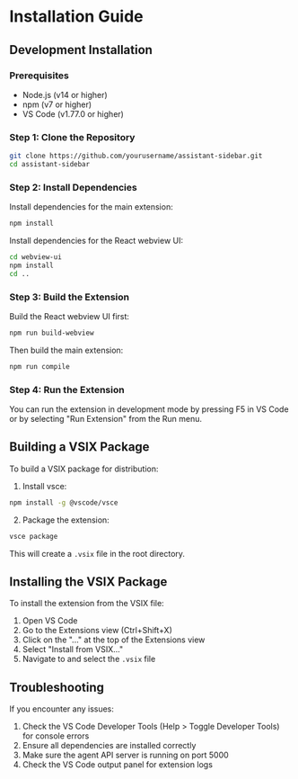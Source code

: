 # Installation Guide

## Development Installation

### Prerequisites

- Node.js (v14 or higher)
- npm (v7 or higher)
- VS Code (v1.77.0 or higher)

### Step 1: Clone the Repository

```bash
git clone https://github.com/yourusername/assistant-sidebar.git
cd assistant-sidebar
```

### Step 2: Install Dependencies

Install dependencies for the main extension:

```bash
npm install
```

Install dependencies for the React webview UI:

```bash
cd webview-ui
npm install
cd ..
```

### Step 3: Build the Extension

Build the React webview UI first:

```bash
npm run build-webview
```

Then build the main extension:

```bash
npm run compile
```

### Step 4: Run the Extension

You can run the extension in development mode by pressing F5 in VS Code or by selecting "Run Extension" from the Run menu.

## Building a VSIX Package

To build a VSIX package for distribution:

1. Install vsce:

```bash
npm install -g @vscode/vsce
```

2. Package the extension:

```bash
vsce package
```

This will create a `.vsix` file in the root directory.

## Installing the VSIX Package

To install the extension from the VSIX file:

1. Open VS Code
2. Go to the Extensions view (Ctrl+Shift+X)
3. Click on the "..." at the top of the Extensions view
4. Select "Install from VSIX..."
5. Navigate to and select the `.vsix` file

## Troubleshooting

If you encounter any issues:

1. Check the VS Code Developer Tools (Help > Toggle Developer Tools) for console errors
2. Ensure all dependencies are installed correctly
3. Make sure the agent API server is running on port 5000
4. Check the VS Code output panel for extension logs 
